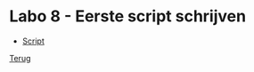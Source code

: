 # Labo 8 - Eerste script schrijven

- [Script](./Labo8/L8-Script1.md)

[Terug](../Vakken/Linux-Scripting.md)